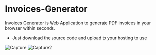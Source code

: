 # Invoices-Generator
Invoices Generator is Web Application to generate PDF invoices in your browser within seconds.
- Just download the source code and upload to your hosting to use

![Capture](https://user-images.githubusercontent.com/83116688/155491351-1ffb8a2a-139b-41a1-9aea-6cfa6d0e3554.png)
![Capture2](https://user-images.githubusercontent.com/83116688/155491380-b87869a2-2027-409e-89a9-7a5d48ac4d40.png)
